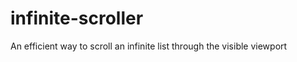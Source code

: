 infinite-scroller
=================

An efficient way to scroll an infinite list through the visible viewport
